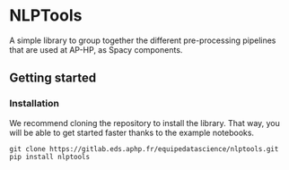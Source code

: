 # NLPTools

A simple library to group together the different pre-processing pipelines that are used at AP-HP, as Spacy components.


## Getting started

### Installation

We recommend cloning the repository to install the library. That way, you will be able to get started faster thanks to the example notebooks.

```
git clone https://gitlab.eds.aphp.fr/equipedatascience/nlptools.git
pip install nlptools
```
